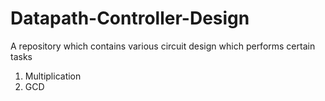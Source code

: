 # Datapath-Controller-Design
A repository which contains various circuit design which performs certain tasks
1. Multiplication
2. GCD 
